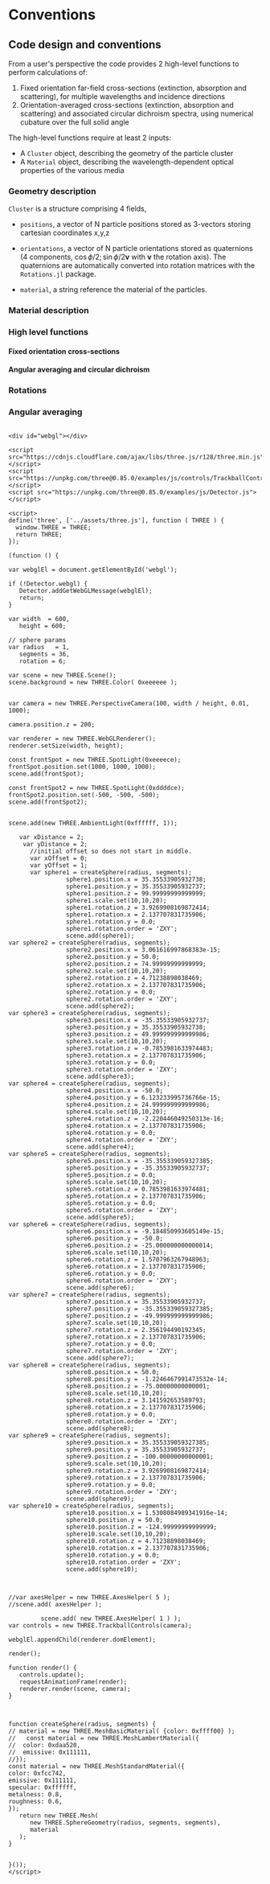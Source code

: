 # Conventions


## Code design and conventions

From a user's perspective the code provides 2 high-level functions to perform calculations of:

1. Fixed orientation far-field cross-sections (extinction, absorption and scattering), for multiple wavelengths and incidence directions
2. Orientation-averaged cross-sections (extinction, absorption and scattering) and associated circular dichroism spectra, using numerical cubature over the full solid angle

The high-level functions require at least 2 inputs: 

- A `Cluster` object, describing the geometry of the particle cluster
- A `Material` object, describing the wavelength-dependent optical properties of the various media

### Geometry description

`Cluster` is a structure comprising 4 fields,

- `positions`, a vector of N particle positions stored as 3-vectors storing cartesian coordinates x,y,z

- `orientations`, a vector of N particle orientations stored as quaternions (4 components, $\cos\phi/2; \sin\phi/2 \mathbf{v}$ with $\mathbf{v}$ the rotation axis). The quaternions are automatically converted into rotation matrices with the `Rotations.jl` package.

- `material`, a string reference the material of the particles.


### Material description

### High level functions

#### Fixed orientation cross-sections

#### Angular averaging and circular dichroism

### Rotations

### Angular averaging




```@raw html

<div id="webgl"></div>

<script src="https://cdnjs.cloudflare.com/ajax/libs/three.js/r128/three.min.js"></script>
<script src="https://unpkg.com/three@0.85.0/examples/js/controls/TrackballControls.js"></script>
<script src="https://unpkg.com/three@0.85.0/examples/js/Detector.js"></script>

<script>
define('three', ['../assets/three.js'], function ( THREE ) {
  window.THREE = THREE;
  return THREE;
});

(function () {

var webglEl = document.getElementById('webgl');

if (!Detector.webgl) {
   Detector.addGetWebGLMessage(webglEl);
   return;
}

var width  = 600,
   height = 600;

// sphere params
var radius   = 1,
   segments = 36,
   rotation = 6;

var scene = new THREE.Scene();
scene.background = new THREE.Color( 0xeeeeee );


var camera = new THREE.PerspectiveCamera(100, width / height, 0.01, 1000);

camera.position.z = 200;

var renderer = new THREE.WebGLRenderer();
renderer.setSize(width, height);

const frontSpot = new THREE.SpotLight(0xeeeece);
frontSpot.position.set(1000, 1000, 1000);
scene.add(frontSpot);

const frontSpot2 = new THREE.SpotLight(0xddddce);
frontSpot2.position.set(-500, -500, -500);
scene.add(frontSpot2);


scene.add(new THREE.AmbientLight(0xffffff, 1));

   var xDistance = 2;
    var yDistance = 2;
      //initial offset so does not start in middle.
      var xOffset = 0;
      var yOffset = 1;
      var sphere1 = createSphere(radius, segments);
                sphere1.position.x = 35.35533905932738;
                sphere1.position.y = 35.35533905932737;
                sphere1.position.z = 99.99999999999999;
                sphere1.scale.set(10,10,20);
                sphere1.rotation.z = 3.9269908169872414;
                sphere1.rotation.x = 2.137707831735906;
                sphere1.rotation.y = 0.0;
                sphere1.rotation.order = 'ZXY';
                scene.add(sphere1);
var sphere2 = createSphere(radius, segments);
                sphere2.position.x = 3.061616997868383e-15;
                sphere2.position.y = 50.0;
                sphere2.position.z = 74.99999999999999;
                sphere2.scale.set(10,10,20);
                sphere2.rotation.z = 4.71238898038469;
                sphere2.rotation.x = 2.137707831735906;
                sphere2.rotation.y = 0.0;
                sphere2.rotation.order = 'ZXY';
                scene.add(sphere2);
var sphere3 = createSphere(radius, segments);
                sphere3.position.x = -35.35533905932737;
                sphere3.position.y = 35.35533905932738;
                sphere3.position.z = 49.999999999999986;
                sphere3.scale.set(10,10,20);
                sphere3.rotation.z = -0.7853981633974483;
                sphere3.rotation.x = 2.137707831735906;
                sphere3.rotation.y = 0.0;
                sphere3.rotation.order = 'ZXY';
                scene.add(sphere3);
var sphere4 = createSphere(radius, segments);
                sphere4.position.x = -50.0;
                sphere4.position.y = 6.123233995736766e-15;
                sphere4.position.z = 24.999999999999986;
                sphere4.scale.set(10,10,20);
                sphere4.rotation.z = -2.220446049250313e-16;
                sphere4.rotation.x = 2.137707831735906;
                sphere4.rotation.y = 0.0;
                sphere4.rotation.order = 'ZXY';
                scene.add(sphere4);
var sphere5 = createSphere(radius, segments);
                sphere5.position.x = -35.355339059327385;
                sphere5.position.y = -35.35533905932737;
                sphere5.position.z = 0.0;
                sphere5.scale.set(10,10,20);
                sphere5.rotation.z = 0.7853981633974481;
                sphere5.rotation.x = 2.137707831735906;
                sphere5.rotation.y = 0.0;
                sphere5.rotation.order = 'ZXY';
                scene.add(sphere5);
var sphere6 = createSphere(radius, segments);
                sphere6.position.x = -9.184850993605149e-15;
                sphere6.position.y = -50.0;
                sphere6.position.z = -25.000000000000014;
                sphere6.scale.set(10,10,20);
                sphere6.rotation.z = 1.5707963267948963;
                sphere6.rotation.x = 2.137707831735906;
                sphere6.rotation.y = 0.0;
                sphere6.rotation.order = 'ZXY';
                scene.add(sphere6);
var sphere7 = createSphere(radius, segments);
                sphere7.position.x = 35.35533905932737;
                sphere7.position.y = -35.355339059327385;
                sphere7.position.z = -49.999999999999986;
                sphere7.scale.set(10,10,20);
                sphere7.rotation.z = 2.356194490192345;
                sphere7.rotation.x = 2.137707831735906;
                sphere7.rotation.y = 0.0;
                sphere7.rotation.order = 'ZXY';
                scene.add(sphere7);
var sphere8 = createSphere(radius, segments);
                sphere8.position.x = 50.0;
                sphere8.position.y = -1.2246467991473532e-14;
                sphere8.position.z = -75.00000000000001;
                sphere8.scale.set(10,10,20);
                sphere8.rotation.z = 3.141592653589793;
                sphere8.rotation.x = 2.137707831735906;
                sphere8.rotation.y = 0.0;
                sphere8.rotation.order = 'ZXY';
                scene.add(sphere8);
var sphere9 = createSphere(radius, segments);
                sphere9.position.x = 35.355339059327385;
                sphere9.position.y = 35.35533905932737;
                sphere9.position.z = -100.00000000000001;
                sphere9.scale.set(10,10,20);
                sphere9.rotation.z = 3.9269908169872414;
                sphere9.rotation.x = 2.137707831735906;
                sphere9.rotation.y = 0.0;
                sphere9.rotation.order = 'ZXY';
                scene.add(sphere9);
var sphere10 = createSphere(radius, segments);
                sphere10.position.x = 1.5308084989341916e-14;
                sphere10.position.y = 50.0;
                sphere10.position.z = -124.99999999999999;
                sphere10.scale.set(10,10,20);
                sphere10.rotation.z = 4.71238898038469;
                sphere10.rotation.x = 2.137707831735906;
                sphere10.rotation.y = 0.0;
                sphere10.rotation.order = 'ZXY';
                scene.add(sphere10);



//var axesHelper = new THREE.AxesHelper( 5 );
//scene.add( axesHelper );

         scene.add( new THREE.AxesHelper( 1 ) );
var controls = new THREE.TrackballControls(camera);

webglEl.appendChild(renderer.domElement);

render();

function render() {
   controls.update();
   requestAnimationFrame(render);
   renderer.render(scene, camera);
}



function createSphere(radius, segments) {
// material = new THREE.MeshBasicMaterial( {color: 0xffff00} );
//	 const material = new THREE.MeshLambertMaterial({
//  color: 0xdaa520,
//  emissive: 0x111111,
//});
const material = new THREE.MeshStandardMaterial({
color: 0xfcc742,
emissive: 0x111111,
specular: 0xffffff,
metalness: 0.8,
roughness: 0.6,
});
   return new THREE.Mesh(
      new THREE.SphereGeometry(radius, segments, segments),
      material
   );
}


}());
</script>
```
